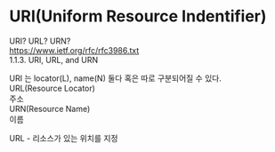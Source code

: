# URI(Uniform Resource Indentifier)

URI? URL? URN?  
https://www.ietf.org/rfc/rfc3986.txt  
1.1.3.  URI, URL, and URN

URI 는 locator(L), name(N) 둘다 혹은 따로 구분되어질 수 있다.  
URL(Resource Locator)  
주소  
URN(Resource Name)  
이름  

URL - 리소스가 있는 위치를 지정